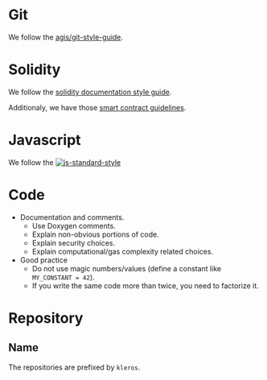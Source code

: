 # Git

We follow the [agis/git-style-guide](https://github.com/agis/git-style-guide).

# Solidity

We follow the [solidity documentation style guide](http://solidity.readthedocs.io/en/develop/style-guide.html).

Additionaly, we have those [smart contract guidelines](https://github.com/kleros/kleros/wiki/Guidelines-contracts).

# Javascript

We follow the [![js-standard-style](https://cdn.rawgit.com/feross/standard/master/badge.svg)](https://github.com/feross/standard)

# Code

- Documentation and comments.
  - Use Doxygen comments.
  - Explain non-obvious portions of code.
  - Explain security choices.
  - Explain computational/gas complexity related choices.
- Good practice
  - Do not use magic numbers/values (define a constant like `MY_CONSTANT = 42`).
  - If you write the same code more than twice, you need to factorize it.

# Repository

## Name

The repositories are prefixed by `kleros`.
